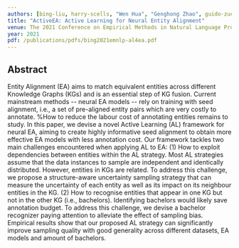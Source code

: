```yaml
---
authors: [bing-liu, harry-scells, "Wen Hua", "Genghong Zhao", guido-zuccon]
title: "ActiveEA: Active Learning for Neural Entity Alignment"
venue: The 2021 Conference on Empirical Methods in Natural Language Processing (EMNLP 2021)
year: 2021
pdf: /publications/pdfs/bing2021emnlp-al4ea.pdf
---
```



## Abstract

Entity Alignment (EA) aims to match equivalent entities across different Knowledge Graphs (KGs) and is an essential step of KG fusion. Current mainstream methods -- neural EA models -- rely on training with seed alignment, i.e., a set of pre-aligned entity pairs which are very costly to annotate. %How to reduce the labour cost of annotating entities remains to study. In this paper, we devise a novel Active Learning (AL) framework for neural EA, aiming to create highly informative seed alignment to obtain more effective EA models with less annotation cost. Our framework tackles two main challenges encountered when applying AL to EA: (1) How to exploit dependencies between entities within the AL strategy. Most AL strategies assume that the data instances to sample are independent and identically distributed. However, entities in KGs are related. To address this challenge, we propose a structure-aware uncertainty sampling strategy that can measure the uncertainty of each entity as well as its impact on its neighbour entities in the KG. (2) How to recognise entities that appear in one KG but not in the other KG (i.e., bachelors). Identifying bachelors would likely save annotation budget. To address this challenge, we devise a bachelor recognizer paying attention to alleviate the effect of sampling bias. Empirical results show that our proposed AL strategy can significantly improve sampling quality with good generality across different datasets, EA models and amount of bachelors.
